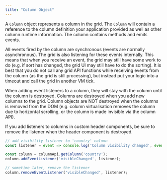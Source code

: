 ```yaml
---
title: "Column Object"
---
```


A `Column` object represents a column in the grid. The `Column` will contain a reference to the column definition your application provided as well as other column runtime information. The column contains methods and emits events.

<api-documentation source='reference.json' config='{"codeSrc": "Column"}'></api-documentation>

All events fired by the column are synchronous (events are normally asynchronous). The grid is also listening for these events internally. This means that when you receive an event, the grid may still have some work to do (e.g. if sort has changed, the grid UI may still have to do the sorting). It is best that you do not call any grid API functions while receiving events from the column (as the grid is still processing), but instead put your logic into a timeout and call the grid in another VM tick.

When adding event listeners to a column, they will stay with the column until the column is destroyed. Columns are destroyed when you add new columns to the grid. Column objects are NOT destroyed when the columns is removed from the DOM (e.g. column virtualisation removes the column due to horizontal scrolling, or the column is made invisible via the column API).

If you add listeners to columns in custom header components, be sure to remove the listener when the header component is destroyed.

```js
// add visibility listener to 'country' column
const listener = event => console.log('Column visibility changed', event);

const column = columnApi.getColumn('country');
column.addEventListener('visibleChanged', listener);

// sometime later, remove the listener
column.removeEventListener('visibleChanged', listener);
```
